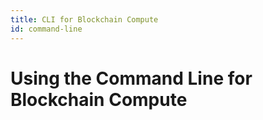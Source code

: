 ```yaml
---
title: CLI for Blockchain Compute
id: command-line
---
```


# Using the Command Line for Blockchain Compute